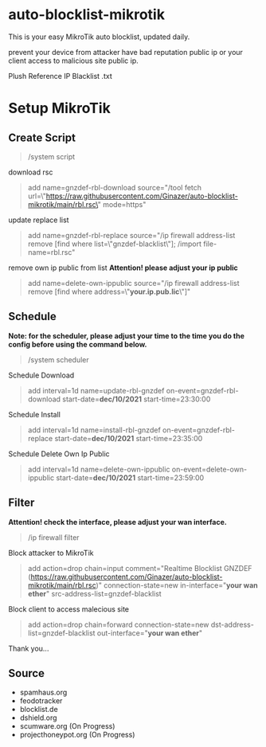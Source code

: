 # auto-blocklist-mikrotik

This is your easy MikroTik auto blocklist, updated daily.

prevent your device from attacker have bad reputation public ip or your client access to malicious site public ip.

Plush Reference IP Blacklist .txt


# Setup MikroTik

## Create Script
>/system script

download rsc
>add name=gnzdef-rbl-download source="/tool fetch url=\\"https://raw.githubusercontent.com/Ginazer/auto-blocklist-mikrotik/main/rbl.rsc\" mode=https"

update replace list 
>add name=gnzdef-rbl-replace source="/ip firewall address-list remove [find where list=\\"gnzdef-blacklist\\"]; /import file-name=rbl.rsc"

remove own ip public from list 
**Attention! please adjust your ip public**
>add name=delete-own-ippublic source="/ip firewall address-list remove [find where address=\\"**your.ip.pub.lic**\\"]"


## Schedule
**Note: for the scheduler, please adjust your time to the time you do the config before using the command below.**
>/system scheduler

Schedule Download
>add interval=1d name=update-rbl-gnzdef on-event=gnzdef-rbl-download start-date=**dec/10/2021** start-time=23:30:00

Schedule Install
>add interval=1d name=install-rbl-gnzdef on-event=gnzdef-rbl-replace start-date=**dec/10/2021** start-time=23:35:00

Schedule Delete Own Ip Public
>add interval=1d name=delete-own-ippublic on-event=delete-own-ippublic start-date=**dec/10/2021** start-time=23:59:00


## Filter
**Attention! check the interface, please adjust your wan interface.**
>/ip firewall filter

Block attacker to MikroTik
>add action=drop chain=input comment="Realtime Blocklist GNZDEF (https://raw.githubusercontent.com/Ginazer/auto-blocklist-mikrotik/main/rbl.rsc)" connection-state=new in-interface="**your wan ether**" src-address-list=gnzdef-blacklist

Block client to access malecious site
>add action=drop chain=forward connection-state=new dst-address-list=gnzdef-blacklist out-interface="**your wan ether**"

Thank you...

## Source
- spamhaus.org 
- feodotracker
- blocklist.de
- dshield.org
- scumware.org (On Progress)
- projecthoneypot.org (On Progress)
